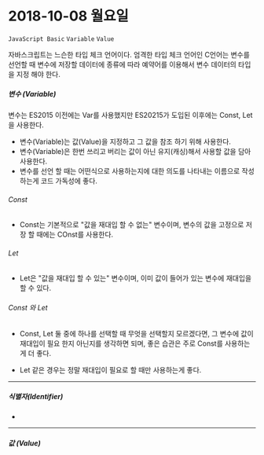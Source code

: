# 2018-10-08 월요일

`JavaScript Basic` `Variable` `Value`

자바스크립트는 느슨한 타입 체크 언어이다. 엄격한 타입 체크 언어인 C언어는 변수를 선언할 때 변수에 저장할 데이터에 종류에 따라 예약어를 이용해서 변수 데이터의 타입을 지정 해야 한다.

##### 변수 (Variable)

변수는 ES2015 이전에는 Var를 사용했지만 ES20215가 도입된 이후에는 Const, Let을 사용한다.

 - 변수(Variable)는 값(Value)을 지정하고 그 값을 참조 하기 위해 사용한다.
 - 변수(Variable)은 한번 쓰리고 버리는 값이 아닌 유지(캐싱)해서 사용할 값을 담아 사용한다.
 - 변수를 선언 할 때는 어떤식으로 사용하는지에 대한 의도를 나타내는 이름으로 작성하는게 코드 가독성에 좋다.

###### Const

  - Const는 기본적으로 "값을 재대입 할 수 없는" 변수이며, 변수의 값을 고정으로 저장 할 때에는 COnst를 사용한다.

###### Let

  - Let은 "값을 재대입 할 수 있는" 변수이며, 이미 값이 들어가 있는 변수에 재대입을 할 수 있다.

###### Const 와 Let

  - Const, Let 둘 중에 하나를 선택할 때 무엇을 선택할지 모르겠다면, 그 변수에 값이 재대입이 필요 한지 아닌지를 생각하면 되며, 좋은 습관은 주로 Const를 사용하는게 더 좋다.

  - Let 같은 경우는 정말 재대입이 필요로 할 때만 사용하는게 좋다.

---

##### 식별자(Identifier) 

  - 

---

##### 값 (Value)



